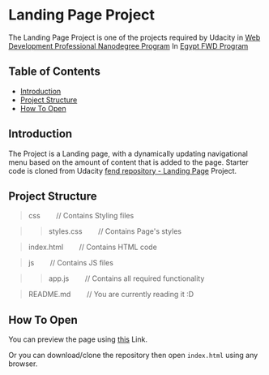 # Landing Page Project

The Landing Page Project is one of the projects required by Udacity in [Web Development Professional Nanodegree  Program](https://www.udacity.com/course/front-end-web-developer-nanodegree--nd0011) In [Egypt FWD Program](https://egfwd.com/web/)


## Table of Contents

* [Introduction](#introduction)
* [Project Structure](#projectstructure)
* [How To Open](#howtoopen)


## Introduction

The Project is a Landing page, with a dynamically updating navigational menu based on the amount of content that is added to the page.
Starter code is cloned from Udacity [fend repository - Landing Page](https://github.com/udacity/fend/tree/refresh-2019/projects/landing-page) Project.


## Project Structure

> css   &nbsp;&nbsp;&nbsp;&nbsp;&nbsp;&nbsp; // Contains Styling files

>> styles.css   &nbsp;&nbsp;&nbsp;&nbsp;&nbsp;&nbsp; // Contains Page's styles

> index.html    &nbsp;&nbsp;&nbsp;&nbsp;&nbsp;&nbsp; // Contains HTML code

> js    &nbsp;&nbsp;&nbsp;&nbsp;&nbsp;&nbsp; // Contains JS files

>> app.js   &nbsp;&nbsp;&nbsp;&nbsp;&nbsp;&nbsp; // Contains all required functionality

> README.md     &nbsp;&nbsp;&nbsp;&nbsp;&nbsp;&nbsp; // You are currently reading it :D


## How To Open

You can preview the page using [this](https://EslamMohamed74.github.io/Udacity-LandingPage/) Link.

Or you can download/clone the repository then open `index.html` using any browser.